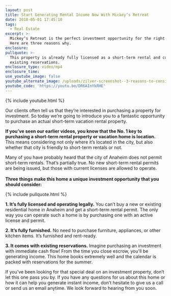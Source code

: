 ```yaml
---
layout: post
title: Start Generating Rental Income Now With Mickey’s Retreat
date: 2018-05-01 17:45:10
tags:
  - Real Estate
excerpt: >-
  Mickey’s Retreat is the perfect investment opportunity for the right buyer.
  Here are three reasons why.
enclosure:
pullquote: >-
  This property is already fully licensed as a short-term rental and comes with
  existing reservations.
enclosure_type: video/mp4
enclosure_time:
use_youtube_image: false
youtube_alternate_image: /uploads/zilver-screenshot--3-reasons-to-consider-mickey-s-retreat-youtube.jpg
youtube_code: 'https://youtu.be/DR6AInYkRHE'
---
```


{% include youtube.html %}

Our clients often tell us that they’re interested in purchasing a property for investment. So today we’re going to introduce you to a fantastic opportunity to purchase an actual short-term vacation rental property.

**If you’ve seen our earlier videos, you know that the No. 1 key to purchasing a short-term rental property or vacation home is location.** This means considering not only where it’s located in the city, but also whether that city is friendly to short-term rentals or not.&nbsp;

Many of you have probably heard that the city of Anaheim does not permit short-term rentals. That’s partially true. No new short-term rental permits are being issued, but those with current licenses are allowed to operate.<br><br>**Three things make this home a unique investment opportunity that you should consider:**

{% include pullquote.html %}

**1. It’s fully licensed and operating legally.** You can’t buy a new or existing residential home in Anaheim and get a short-term rental permit. The only way you can operate such a home is by purchasing one with an active license and permit.&nbsp;

**2. It’s fully furnished.** No need to purchase furniture, appliances, or other kitchen items. It’s furnished and rent-ready.

**3. It comes with existing reservations.** Imagine purchasing an investment with immediate cash flow! From the time you close escrow, you'll be generating income. This home books extremely well and the calendar is packed with reservations for the summer.

If you’ve been looking for that special deal on an investment property, don’t let this one pass you by. If you have any questions for us about this home or how it can help you generate instant income, don’t hesitate to give us a call or send us an email anytime. We look forward to hearing from you soon.<br>&nbsp;
